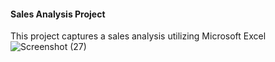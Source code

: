 #### Sales Analysis Project
This project captures a sales analysis utilizing Microsoft Excel
![Screenshot (27)](https://github.com/user-attachments/assets/b7a793de-64d8-47fc-aa94-c6a1ac1ffa92)
